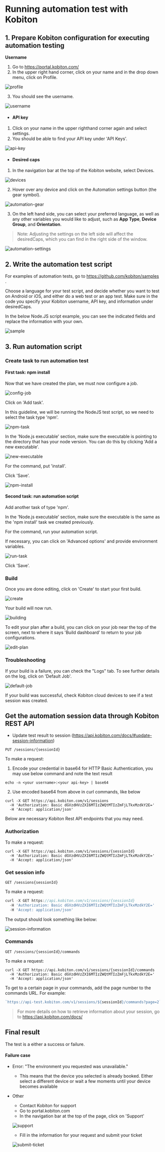 # Running automation test with Kobiton

## 1. Prepare Kobiton configuration for executing automation testing

**Username**
1. Go to https://portal.kobiton.com/
2. In the upper right hand corner, click on your name and in the drop down menu, click on Profile. 

![profile](assets/profile-user.png)

3. You should see the username. 

![username](assets/username.png)

* #### API key
1. Click on your name in the upper righthand corner again and select settings. 
2. You should be able to find your API key under 'API Keys'. 

![api-key](assets/apikey.png)

* #### Desired caps
1. In the navigation bar at the top of the Kobiton website, select Devices. 

![devices](assets/devices.png)

2. Hover over any device and click on the Automation settings button (the gear symbol). 

![automation-gear](assets/automation-gear.png)

3. On the left hand side, you can select your preferred language, as well as any other variables you would like to adjust, such as **App Type**, **Device Group**, and **Orientation**. 

> Note: Adjusting the settings on the left side will affect the desiredCaps, which you can find in the right side of the window. 

![automation-settings](assets/automationsettings.png)

## 2. Write the automation test script

For examples of automation tests, go to https://github.com/kobiton/samples . 

Choose a language for your test script, and decide whether you want to test on Android or iOS, and either do a web test or an app test. Make sure in the code you specify your Kobiton username, API key, and information under desiredCaps. 

In the below Node.JS script example, you can see the indicated fields and replace the information with your own. 

![sample](assets/sample.png)

## 3. Run automation script

### Create task to run automation test

#### First task: npm install

Now that we have created the plan, we must now configure a job. 

![config-job](assets/config-job.png)

Click on 'Add task'. 

In this guideline, we will be running the NodeJS test script, so we need to select the task type 'npm'. 

![npm-task](assets/npm-task.png)

In the 'Node.js executable' section, make sure the executable is pointing to the directory that has your node version. You can do this by clicking 'Add a new executable'. 

![new-executable](assets/new-executable.png)

For the command, put 'install'. 

Click 'Save'. 

![npm-install](assets/npm-install.png)

#### Second task: run automation script

Add another task of type 'npm'. 

In the 'Node.js executable' section, make sure the executable is the same as the 'npm install' task we created previously. 

For the command, run your automation script. 

If necessary, you can click on 'Advanced options' and provide environment variables. 

![run-task](assets/run-task.png)

Click 'Save'. 

### Build

Once you are done editing, click on 'Create' to start your first build. 

![create](assets/create.png)

Your build will now run. 

![building](assets/building.png)

To edit your plan after a build, you can click on your job near the top of the screen, next to where it says 'Build dashboard' to return to your job configurations. 

![edit-plan](assets/go-job.png)

### Troubleshooting

If your build is a failure, you can check the "Logs" tab. To see further details on the log, click on 'Default Job'. 

![default-job](assets/defaultjob.png)

If your build was successful, check Kobiton cloud devices to see if a test session was created. 

## Get the automation session data through Kobiton REST API

- Update test result to session (https://api.kobiton.com/docs/#update-session-information)

```
PUT /sessions/{sessionId}
``` 
To make a request:

1. Encode your credential in base64 for HTTP Basic Authentication, you may use below command and note the text result

```
echo -n <your username>:<your api-key> | base64
```
2. Use encoded base64 from above in curl commands, like below

```
curl -X GET https://api.kobiton.com/v1/sessions 
  -H 'Authorization: Basic dGVzdHVzZXI6MTIzZWQtMTIzZmFjLTkxMzdkY2E='
  -H 'Accept: application/json'
```

Below are necessary Kobiton Rest API endpoints that you may need.

### Authorization

To make a request:
```
curl -X GET https://api.kobiton.com/v1/sessions/{sessionId}
  -H 'Authorization: Basic dGVzdHVzZXI6MTIzZWQtMTIzZmFjLTkxMzdkY2E='
  -H 'Accept: application/json'
```

### Get session info
```
GET /sessions{sessionId}
```

To make a request: 
```javascript
curl -X GET https://api.kobiton.com/v1/sessions/{sessionId} 
  -H 'Authorization: Basic dGVzdHVzZXI6MTIzZWQtMTIzZmFjLTkxMzdkY2E='
  -H 'Accept: application/json'
```

The output should look something like below:

![session-information](assets/session-information.png)

### Commands
```
GET /sessions/{sessionId}/commands
```
To make a request:

```Shell
curl -X GET https://api.kobiton.com/v1/sessions/{sessionId}/commands
  -H 'Authorization: Basic dGVzdHVzZXI6MTIzZWQtMTIzZmFjLTkxMzdkY2E='
  -H 'Accept: application/json'

```
To get to a certain page in your commands, add the page number to the commands URL. For example:
```javascript
`https://api-test.kobiton.com/v1/sessions/${sessionId}/commands?page=2`
```

> For more details on how to retrieve information about your session, go to https://api.kobiton.com/docs/

## Final result

The test is a either a success or failure.

#### Failure case

* Error: "The environment you requested was unavailable." 
    - This means that the device you selected is already booked. Either select a different device or wait a few moments until your device becomes available
* Other 
    - Contact Kobiton for support
    - Go to portal.kobiton.com
    - In the navigation bar at the top of the page, click on 'Support'

    ![support](assets/support.png)

    - Fill in the information for your request and submit your ticket

    ![submit-ticket](assets/submit-ticket.png)